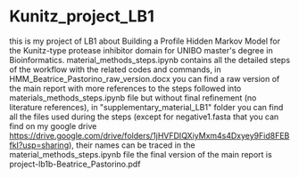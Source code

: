 # Kunitz_project_LB1
this is my project of LB1 about Building a Profile Hidden Markov Model for the Kunitz-type protease inhibitor domain for UNIBO master's degree in Bioinformatics.
material_methods_steps.ipynb contains all the detailed steps of the workflow with the related codes and commands,
in HMM_Beatrice_Pastorino_raw_version.docx you can find a raw version of the main report with more references to the steps followed into materials_methods_steps.ipynb file but without final refinement (no literature references),
in "supplementary_material_LB1" folder you can find all the files used during the steps (except for negative1.fasta that you can find on my google drive https://drive.google.com/drive/folders/1jHVFDIQXiyMxm4s4Dxyey9Fid8FEBfkI?usp=sharing), their names can be traced in the material_methods_steps.ipynb file
the final version of the main report is project-lb1b-Beatrice_Pastorino.pdf 
